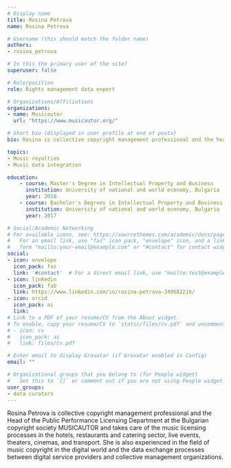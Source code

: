 ```yaml
---
# Display name
title: Rosina Petrova
name: Rosina Petrova

# Username (this should match the folder name)
authors:
- rosina_petrova

# Is this the primary user of the site?
superuser: false

# Role/position
role: Rights management data expert

# Organizations/Affiliations
organizations:
- name: Musicautor
  url: "https://www.musicautor.org/"

# Short bio (displayed in user profile at end of posts)
bio: Rosina is collective copyright management professional and the head of the public performance licensing Musicautor/Музикаутор. 

topics:
- Music royalties
- Music data integration

education:
    - course: Master's Degree in Intellectual Property and Business
      institution: University of national and world economy, Bulgaria 
      year: 2018
    - course: Bachelor's Degrees in Intellectual Property and Business
      institution: University of national and world economy, Bulgaria
      year: 2017

# Social/Academic Networking
# For available icons, see: https://sourcethemes.com/academic/docs/page-builder/#icons
#   For an email link, use "fas" icon pack, "envelope" icon, and a link in the
#   form "mailto:your-email@example.com" or "#contact" for contact widget.
social:
- icon: envelope
  icon_pack: fas
  link: '#contact'  # For a direct email link, use "mailto:test@example.org".
- icon: linkedin
  icon_pack: fab
  link: https://www.linkedin.com/in/rosina-petrova-249582216/
- icon: orcid
  icon_pack: ai
  link: 
# Link to a PDF of your resume/CV from the About widget.
# To enable, copy your resume/CV to `static/files/cv.pdf` and uncomment the lines below.
# - icon: cv
#   icon_pack: ai
#   link: files/cv.pdf

# Enter email to display Gravatar (if Gravatar enabled in Config)
email: ""

# Organizational groups that you belong to (for People widget)
#   Set this to `[]` or comment out if you are not using People widget.
user_groups:
- data curators
---
```


Rosina Petrova is collective copyright management professional and the Head of the Public Performance Licensing Department at the Bulgarian copyright society MUSICAUTOR and takes care of the music licensing processes in the hotels, restaurants and catering sector, live events, theaters, cinemas, and transport. She is also experienced in the field of music copyright in the digital world and the data exchange processes between digital service providers and collective management organizations.

